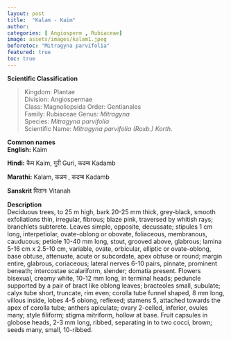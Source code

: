 ```yaml
---
layout: post
title:  "Kalam - Kaim"
author: 
categories: [ Angiosperm , Rubiaceae]
image: assets/images/kalam1.jpeg
beforetoc: "Mitragyna parvifolia"
featured: true
toc: true
---
```

  
**Scientific Classification**  
>Kingdom:			Plantae  
>Division:			Angiospermae  
>Class:				Magnoliopsida 
>Order:				Gentianales  
>Family:			Rubiaceae 
>Genus:				*Mitragyna*  
>Species:			*Mitragyna parvifolia*  
>Scientific Name:	*Mitragyna parvifolia (Roxb.) Korth.*  
  
**Common names**  
**English:** Kaim

**Hindi:**  कैम Kaim, गुरी Guri, कदम्ब Kadamb

**Marathi:** Kalam, कळम , कदम्ब Kadamb

**Sanskrit** वितानः Vitanah
  
**Description**  
Deciduous trees, to 25 m high, bark 20-25 mm thick, grey-black, smooth exfoliations thin, irregular, fibrous; blaze pink, traversed by whitish rays; branchlets subterete. Leaves simple, opposite, decussate; stipules 1 cm long, interpetiolar, ovate-oblong or obovate, foliaceous, membranous, cauducous; petiole 10-40 mm long, stout, grooved above, glabrous; lamina 5-16 cm x 2.5-10 cm, variable, ovate, orbicular, elliptic or ovate-oblong, base obtuse, attenuate, acute or subcordate, apex obtuse or round; margin entire, glabrous, coriaceous; lateral nerves 6-10 pairs, pinnate, prominent beneath; intercostae scalariform, slender; domatia present. Flowers bisexual, creamy white, 10-12 mm long, in terminal heads; peduncle supported by a pair of bract like oblong leaves; bracteoles small, subulate; calyx tube short, truncate, rim even; corolla tube funnel shaped, 8 mm long, villous inside, lobes 4-5 oblong, reflexed; stamens 5, attached towards the apex of corolla tube; anthers apiculate; ovary 2-celled, inferior, ovules many; style filiform; stigma mitriform, hollow at base. Fruit capsules in globose heads, 2-3 mm long, ribbed, separating in to two cocci, brown; seeds many, small, 10-ribbed.
